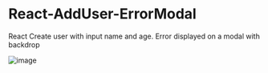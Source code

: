 # React-AddUser-ErrorModal
React Create user with input name and age. Error displayed on a modal with backdrop

![image](https://user-images.githubusercontent.com/25538870/157786079-1056f372-c955-4e4d-b1dd-79ee46d5c6b3.png)
